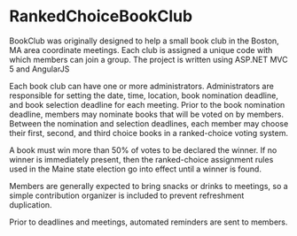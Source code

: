 # RankedChoiceBookClub
BookClub was originally designed to help a small book club in the Boston, MA area coordinate meetings. Each club is assigned a unique code with which members can join a group. The project is written using ASP.NET MVC 5 and AngularJS

Each book club can have one or more administrators. Administrators are responsible for setting the date, time, location, book nomination deadline, and book selection deadline for each meeting. Prior to the book nomination deadline, members may nominate books that will be voted on by members. Between the nomination and selection deadlines, each member may choose their first, second, and third choice books in a ranked-choice voting system.

A book must win more than 50% of votes to be declared the winner. If no winner is immediately present, then the ranked-choice assignment rules used in the Maine state election go into effect until a winner is found.

Members are generally expected to bring snacks or drinks to meetings, so a simple contribution organizer is included to prevent refreshment duplication.

Prior to deadlines and meetings, automated reminders are sent to members.
